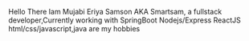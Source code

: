 Hello There Iam Mujabi Eriya Samson AKA Smartsam, a fullstack developer,Currently working with 
SpringBoot
Nodejs/Express
ReactJS
html/css/javascript,java are my hobbies
